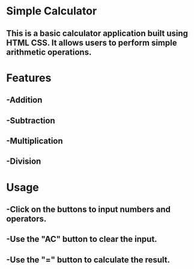 # Simple Calculator
## This is a basic calculator application built using HTML CSS. It allows users to perform simple arithmetic operations.
# Features
## -Addition
## -Subtraction
## -Multiplication
## -Division
# Usage
## -Click on the buttons to input numbers and operators.
## -Use the "AC" button to clear the input.
## -Use the "=" button to calculate the result.